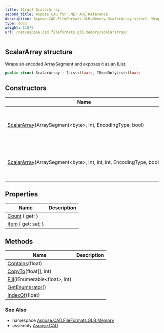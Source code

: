 ```yaml
---
title: Struct ScalarArray
second_title: Aspose.CAD for .NET API Reference
description: Aspose.CAD.FileFormats.GLB.Memory.ScalarArray struct. Wraps an encoded ArraySegment and exposes it as an IList
type: docs
weight: 11070
url: /net/aspose.cad.fileformats.glb.memory/scalararray/
---
```

## ScalarArray structure

Wraps an encoded ArraySegment and exposes it as an IList.

```csharp
public struct ScalarArray : IList<float>, IReadOnlyList<float>
```

## Constructors

| Name | Description |
| --- | --- |
| [ScalarArray](scalararray/#constructor)(ArraySegment&lt;byte&gt;, int, EncodingType, bool) | Initializes a new instance of the `ScalarArray` struct. |
| [ScalarArray](scalararray/#constructor_1)(ArraySegment&lt;byte&gt;, int, int, int, EncodingType, bool) | Initializes a new instance of the `ScalarArray` struct. |

## Properties

| Name | Description |
| --- | --- |
| [Count](../../aspose.cad.fileformats.glb.memory/scalararray/count/) { get; } |  |
| [Item](../../aspose.cad.fileformats.glb.memory/scalararray/item/) { get; set; } |  |

## Methods

| Name | Description |
| --- | --- |
| [Contains](../../aspose.cad.fileformats.glb.memory/scalararray/contains/)(float) |  |
| [CopyTo](../../aspose.cad.fileformats.glb.memory/scalararray/copyto/)(float[], int) |  |
| [Fill](../../aspose.cad.fileformats.glb.memory/scalararray/fill/)(IEnumerable&lt;float&gt;, int) |  |
| [GetEnumerator](../../aspose.cad.fileformats.glb.memory/scalararray/getenumerator/)() |  |
| [IndexOf](../../aspose.cad.fileformats.glb.memory/scalararray/indexof/)(float) |  |

### See Also

* namespace [Aspose.CAD.FileFormats.GLB.Memory](../../aspose.cad.fileformats.glb.memory/)
* assembly [Aspose.CAD](../../)



